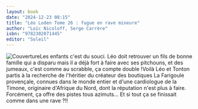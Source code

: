 ```yaml
---
layout: book
date: "2024-12-23 08:15"
title: "Léo Loden Tome 26 : fugue en rave mineure"
author: "Loïc Nicoloff, Serge Carrère"
isbn: "9782302071445"
editor: "Soleil"
---
```

![Couverture](/img/9782302071445.jpeg)Les enfants c'est du souci. Léo doit retrouver un fils de bonne famille qui a disparu mais il a déjà fort à faire avec ses pitchouns, et des jumeaux, c'est comme au scrabble, ça compte double !Voilà Léo et Tonton partis à la recherche de l'héritier du créateur des boutiques La Farigoule provençale, connues dans le monde entier et d'une cardiologue de la Timone, originaire d'Afrique du Nord, dont la réputation n'est plus à faire. Forcément, ça offre des pistes tous azimuts... Et si tout ça se finissait comme dans une rave ?!!